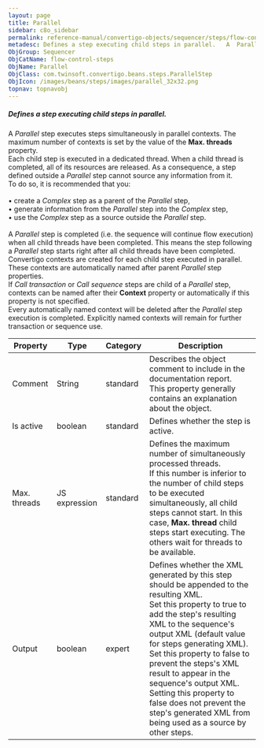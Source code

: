 ```yaml
---
layout: page
title: Parallel
sidebar: c8o_sidebar
permalink: reference-manual/convertigo-objects/sequencer/steps/flow-control-steps/parallel/
metadesc: Defines a step executing child steps in parallel.   A  Parallel  step executes steps simultaneously in parallel contexts. The maximum number of contex
ObjGroup: Sequencer
ObjCatName: flow-control-steps
ObjName: Parallel
ObjClass: com.twinsoft.convertigo.beans.steps.ParallelStep
ObjIcon: /images/beans/steps/images/parallel_32x32.png
topnav: topnavobj
---
```

##### Defines a step executing child steps in parallel. 

A <i>Parallel</i> step executes steps simultaneously in parallel contexts. The maximum number of contexts is set by the value of the <b>Max. threads</b> property. <br/>Each child step is executed in a dedicated thread. When a child thread is completed, all of its resources are released. As a consequence, a step defined outside a <i>Parallel</i> step cannot source any information from it.<br/>To do so, it is recommended that you:<br/><br/>• create a <i>Complex</i> step as a parent of the <i>Parallel</i> step,<br/>• generate information from the <i>Parallel</i> step into the <i>Complex</i> step,<br/>• use the <i>Complex</i> step as a source outside the <i>Parallel</i> step.<br/><br/>A <i>Parallel</i> step is completed (i.e. the sequence will continue flow execution) when all child threads have been completed. This means the step following a <i>Parallel</i> step starts right after all child threads have been completed.<br/>Convertigo contexts are created for each child step executed in parallel. These contexts are automatically named after parent <i>Parallel</i> step properties.<br/>If <i>Call transaction</i> or <i>Call sequence</i> steps are child of a <i>Parallel</i> step, contexts can be named after their <b>Context</b> property or automatically if this property is not specified.<br/>Every automatically named context will be deleted after the <i>Parallel</i> step execution is completed. Explicitly named contexts will remain for further transaction or sequence use.

Property | Type | Category | Description
--- | --- | --- | ---
Comment | String | standard | Describes the object comment to include in the documentation report.<br/>This property generally contains an explanation about the object.
Is active | boolean | standard | Defines whether the step is active.
Max. threads | JS expression | standard | Defines the maximum number of simultaneously processed threads.<br/>If this number is inferior to the number of child steps to be executed simultaneously, all child steps cannot start. In this case, <b>Max. thread</b> child steps start executing. The others wait for threads to be available.
Output | boolean | expert | Defines whether the XML generated by this step should be appended to the resulting XML.<br/>Set this property to <span class="computer">true</span> to add the step's resulting XML to the sequence's output XML (default value for steps generating XML). Set this property to <span class="computer">false</span> to prevent the steps's XML result to appear in the sequence's output XML.<br/>Setting this property to <span class="computer">false</span> does not prevent the step's generated XML from being used as a source by other steps.
